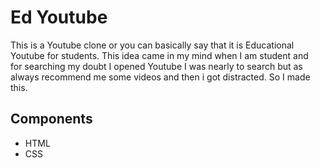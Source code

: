 
# Ed Youtube

This is a Youtube clone or you can basically say that it is Educational
Youtube for students. This idea came in my mind when I am student and  
for searching my doubt I opened Youtube I was nearly to search but as  
always recommend me some videos and then i got distracted. So I made this.



## Components

 - HTML
 - CSS

  